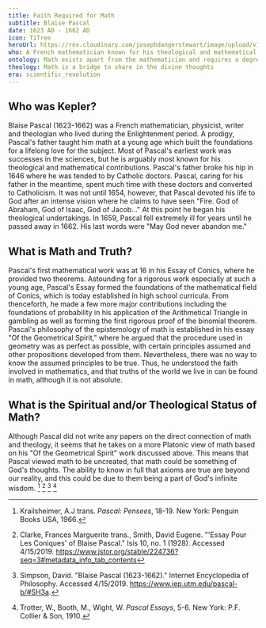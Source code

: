 ```yaml
---
title: Faith Required for Math
subtitle: Blaise Pascal
date: 1623 AD - 1662 AD
icon: TiTree
heroUrl: https://res.cloudinary.com/josephdangerstewart/image/upload/v1557336734/god-and-math/Blaise_Pascal_Versailles.jpg
who: A French mathematician known for his theological and mathematical contributions
ontology: Math exists apart from the mathematician and requires a degree of faith
theology: Math is a bridge to share in the divine thoughts
era: scientific_revolution
---
```


## Who was Kepler?

Blaise Pascal (1623-1662) was a French mathematician, physicist, writer and theologian who lived during the Enlightenment period. A prodigy, Pascal's father taught him math at a young age which built the foundations for a lifelong love for the subject. Most of Pascal's earliest work was successes in the sciences, but he is arguably most known for his theological and mathematical contributions.
Pascal's father broke his hip in 1646 where he was tended to by Catholic doctors. Pascal, caring for his father in the meantime, spent much time with these doctors and converted to Catholicism. It was not until 1654, however, that Pascal devoted his life to God after an intense vision where he claims to have seen "Fire. God of Abraham, God of Isaac, God of Jacob…" At this point he began his theological undertakings.
In 1659, Pascal fell extremely ill for years until he passed away in 1662. His last words were "May God never abandon me."


## What is Math and Truth?

Pascal's first mathematical work was at 16 in his Essay of Conics, where he provided two theorems. Astounding for a rigorous work especially at such a young age, Pascal's Essay formed the foundations of the mathematical field of Conics, which is today established in high school curricula. From thenceforth, he made a few more major contributions including the foundations of probability in his application of the Arithmetical Triangle in gambling as well as forming the first rigorous proof of the binomial theorem. 
Pascal's philosophy of the epistemology of math is established in his essay "Of the Geometrical Spirit," where he argued that the procedure used in geometry was as perfect as possible, with certain principles assumed and other propositions developed from them. Nevertheless, there was no way to know the assumed principles to be true. Thus, he understood the faith involved in mathematics, and that truths of the world we live in can be found in math, although it is not absolute.


## What is the Spiritual and/or Theological Status of Math?

Although Pascal did not write any papers on the direct connection of math and theology, it seems that he takes on a more Platonic view of math based on his "Of the Geometrical Spirit" work discussed above. This means that Pascal viewed math to be uncreated, that math could be something of God's thoughts. The ability to know in full that axioms are true are beyond our reality, and this could be due to them being a part of God's infinite wisdom.
[^1] [^2] [^3] [^4]

[^1]: Krailsheimer, A.J trans. _Pascal: Pensees_, 18-19. New York: Penguin Books USA, 1966.
[^2]: Clarke, Frances Marguerite trans., Smith, David Eugene. "'Essay Pour Les Coniques' of Blaise Pascal." Isis	10, no. 1 (1928). Accessed 4/15/2019.	https://www.jstor.org/stable/224736?seq=3#metadata_info_tab_contents
[^3]: Simpson, David. "Blaise Pascal (1623-1662)." Internet Encyclopedia of Philosophy. Accessed 4/15/2019.	https://www.iep.utm.edu/pascal-b/#SH3a.
[^4]: Trotter, W., Booth, M., Wight, W. _Pascal Essays_, 5-6. New York: P.F. Collier & Son, 1910.
